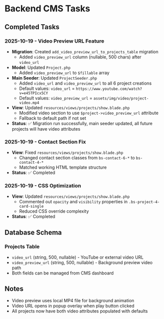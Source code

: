 # Backend CMS Tasks

## Completed Tasks

### 2025-10-19 - Video Preview URL Feature
- **Migration**: Created `add_video_preview_url_to_projects_table` migration
  - Added `video_preview_url` column (nullable, 500 chars) after `video_url`
- **Model**: Updated `Project.php`
  - Added `video_preview_url` to `$fillable` array
- **Main Seeder**: Updated `ProjectSeeder.php`
  - Added `video_url` and `video_preview_url` to all 6 project creations
  - Default values: `video_url` = `https://www.youtube.com/watch?v=e45TPIcx5CY`
  - Default values: `video_preview_url` = `assets/img/video/project-video.mp4`
- **View**: Updated `resources/views/projects/show.blade.php`
  - Modified video section to use `$project->video_preview_url` attribute
  - Fallback to default path if not set
- **Status**: ✅ Migration run successfully, main seeder updated, all future projects will have video attributes

### 2025-10-19 - Contact Section Fix
- **View**: Fixed `resources/views/projects/show.blade.php`
  - Changed contact section classes from `bs-contact-6-*` to `bs-contact-4-*`
  - Matched working HTML template structure
- **Status**: ✅ Completed

### 2025-10-19 - CSS Optimization
- **View**: Updated `resources/views/projects/show.blade.php`
  - Commented out `opacity` and `visibility` properties in `.bs-project-4-card-single`
  - Reduced CSS override complexity
- **Status**: ✅ Completed

## Database Schema

### Projects Table
- `video_url` (string, 500, nullable) - YouTube or external video URL
- `video_preview_url` (string, 500, nullable) - Background preview video path
- Both fields can be managed from CMS dashboard

## Notes
- Video preview uses local MP4 file for background animation
- Video URL opens in popup overlay when play button clicked
- All projects now have both video attributes populated with defaults

